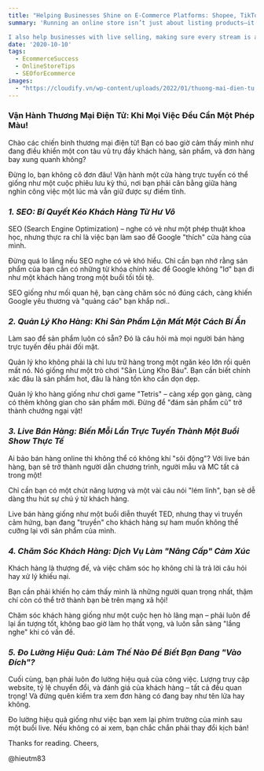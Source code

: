 ```yaml
---
title: "Helping Businesses Shine on E-Commerce Platforms: Shopee, TikTok, Lazada, and More!"
summary: 'Running an online store isn’t just about listing products—it’s about making them stand out! With experience supporting businesses on Shopee, TikTok, Lazada, and more, I specialize in SEO optimization, crafting engaging product content, and improving visuals. From enhancing product images to creating compelling videos, I ensure your store attracts attention and converts views into sales.

I also help businesses with live selling, making sure every stream is a chance to engage customers and boost sales. Let’s work together to make your e-commerce store unmissable!'
date: '2020-10-10'
tags:
  - EcommerceSuccess
  - OnlineStoreTips
  - SEOforEcommerce
images:
  - "https://cloudify.vn/wp-content/uploads/2022/01/thuong-mai-dien-tu.png"
---
```



### **Vận Hành Thương Mại Điện Tử: Khi Mọi Việc Đều Cần Một Phép Màu!**


Chào các chiến binh thương mại điện tử!
Bạn có bao giờ cảm thấy mình như đang điều khiển một con tàu vũ trụ đầy khách hàng, sản phẩm, và đơn hàng bay xung quanh không?

Đừng lo, bạn không cô đơn đâu!
Vận hành một cửa hàng trực tuyến có thể giống như một cuộc phiêu lưu kỳ thú, nơi bạn phải cân bằng giữa hàng nghìn công việc một lúc mà vẫn giữ được sự điềm tĩnh.



### *1. SEO: Bí Quyết Kéo Khách Hàng Từ Hư Vô*


SEO (Search Engine Optimization) – nghe có vẻ như một phép thuật khoa học, nhưng thực ra chỉ là việc bạn làm sao để Google "thích" cửa hàng của mình.

Đừng quá lo lắng nếu SEO nghe có vẻ khó hiểu. Chỉ cần bạn nhớ rằng sản phẩm của bạn cần có những từ khóa chính xác để Google không "lơ" bạn đi như một khách hàng trong một buổi tối tồi tệ.

SEO giống như mối quan hệ, bạn càng chăm sóc nó đúng cách, càng khiến Google yêu thương và "quảng cáo" bạn khắp nơi..



### *2. Quản Lý Kho Hàng: Khi Sản Phẩm Lặn Mất Một Cách Bí Ẩn*


Làm sao để sản phẩm luôn có sẵn? Đó là câu hỏi mà mọi người bán hàng trực tuyến đều phải đối mặt.

Quản lý kho không phải là chỉ lưu trữ hàng trong một ngăn kéo lớn rồi quên mất nó. Nó giống như một trò chơi "Săn Lùng Kho Báu". Bạn cần biết chính xác đâu là sản phẩm hot, đâu là hàng tồn kho cần dọn dẹp.

Quản lý kho hàng giống như chơi game "Tetris" – càng xếp gọn gàng, càng có thêm không gian cho sản phẩm mới. Đừng để "đám sản phẩm cũ" trở thành chướng ngại vật!



### *3. Live Bán Hàng: Biến Mỗi Lần Trực Tuyến Thành Một Buổi Show Thực Tế*


Ai bảo bán hàng online thì không thể có không khí "sôi động"? Với live bán hàng, bạn sẽ trở thành người dẫn chương trình, người mẫu và MC tất cả trong một!

Chỉ cần bạn có một chút năng lượng và một vài câu nói "lém lỉnh", bạn sẽ dễ dàng thu hút sự chú ý từ khách hàng.

Live bán hàng giống như một buổi diễn thuyết TED, nhưng thay vì truyền cảm hứng, bạn đang "truyền" cho khách hàng sự ham muốn không thể cưỡng lại với sản phẩm của mình.



### *4. Chăm Sóc Khách Hàng: Dịch Vụ Làm "Nâng Cấp" Cảm Xúc*


Khách hàng là thượng đế, và việc chăm sóc họ không chỉ là trả lời câu hỏi hay xử lý khiếu nại.

Bạn cần phải khiến họ cảm thấy mình là những người quan trọng nhất, thậm chí còn có thể trở thành bạn bè trên mạng xã hội!

Chăm sóc khách hàng giống như một cuộc hẹn hò lãng mạn – phải luôn để lại ấn tượng tốt, không bao giờ làm họ thất vọng, và luôn sẵn sàng "lắng nghe" khi có vấn đề.



### *5. Đo Lường Hiệu Quả: Làm Thế Nào Để Biết Bạn Đang "Vào Đích"?*


Cuối cùng, bạn phải luôn đo lường hiệu quả của công việc. Lượng truy cập website, tỷ lệ chuyển đổi, và đánh giá của khách hàng – tất cả đều quan trọng! Và đừng quên kiểm tra xem đơn hàng có đang bay như tên lửa hay không.

Đo lường hiệu quả giống như việc bạn xem lại phim trường của mình sau một buổi live. Nếu không có ai xem, bạn chắc chắn phải thay đổi kịch bản!



Thanks for reading. Cheers,

@hieutm83
